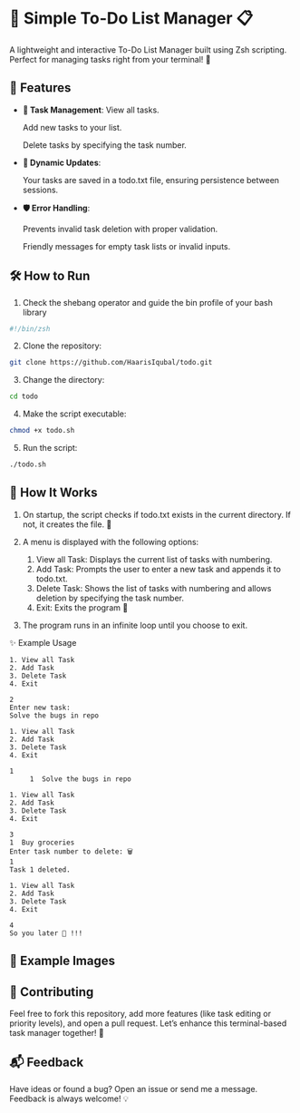 # 📝 Simple To-Do List Manager 📋

A lightweight and interactive To-Do List Manager built using Zsh scripting. Perfect for managing tasks right from your terminal! 🚀

## 🌟 Features

- **📂 Task Management**:
    View all tasks.

    Add new tasks to your list.
    
    Delete tasks by specifying the task number.
- **🔄 Dynamic Updates**: 
    
    Your tasks are saved in a todo.txt file, ensuring persistence between sessions.

- **🛡️ Error Handling**:
    
    Prevents invalid task deletion with proper validation.

    Friendly messages for empty task lists or invalid inputs.

## 🛠️ How to Run

1. Check the shebang operator and guide the bin profile of your bash library

```bash
#!/bin/zsh
```
2. Clone the repository:

```bash
git clone https://github.com/HaarisIqubal/todo.git  
```
3. Change the directory:
```bash
cd todo
```
4. Make the script executable:
```bash
chmod +x todo.sh
```
5. Run the script:
```bash
./todo.sh
```

## 📜 How It Works

1. On startup, the script checks if todo.txt exists in the current directory. If not, it creates the file. 📂

2. A menu is displayed with the following options:
    1. View all Task: Displays the current list of tasks with numbering.
    2. Add Task: Prompts the user to enter a new task and appends it to todo.txt.
    3. Delete Task: Shows the list of tasks with numbering and allows deletion by specifying the task number.
    4. Exit: Exits the program 👋
3. The program runs in an infinite loop until you choose to exit.


✨ Example Usage
```plaintext
1. View all Task  
2. Add Task  
3. Delete Task  
4. Exit  

2  
Enter new task:  
Solve the bugs in repo 

1. View all Task  
2. Add Task  
3. Delete Task  
4. Exit  

1  
     1  Solve the bugs in repo  

1. View all Task  
2. Add Task  
3. Delete Task  
4. Exit  

3  
1  Buy groceries  
Enter task number to delete: 🗑️  
1  
Task 1 deleted.  

1. View all Task  
2. Add Task  
3. Delete Task  
4. Exit  

4  
So you later 👋 !!!
```

## 📸 Example Images



## 🤝 Contributing

Feel free to fork this repository, add more features (like task editing or priority levels), and open a pull request. Let’s enhance this terminal-based task manager together! 💪

## 📬 Feedback

Have ideas or found a bug? Open an issue or send me a message. Feedback is always welcome! 💡



